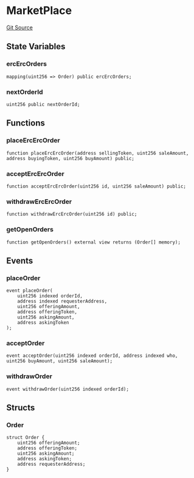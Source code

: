 # MarketPlace
[Git Source](https://github.com/bob-collective/bob/blob/d9da9844231f0238dc8154200871bc3b4af31769/src/swap/Marketplace.sol)


## State Variables
### ercErcOrders

```solidity
mapping(uint256 => Order) public ercErcOrders;
```


### nextOrderId

```solidity
uint256 public nextOrderId;
```


## Functions
### placeErcErcOrder


```solidity
function placeErcErcOrder(address sellingToken, uint256 saleAmount, address buyingToken, uint256 buyAmount) public;
```

### acceptErcErcOrder


```solidity
function acceptErcErcOrder(uint256 id, uint256 saleAmount) public;
```

### withdrawErcErcOrder


```solidity
function withdrawErcErcOrder(uint256 id) public;
```

### getOpenOrders


```solidity
function getOpenOrders() external view returns (Order[] memory);
```

## Events
### placeOrder

```solidity
event placeOrder(
    uint256 indexed orderId,
    address indexed requesterAddress,
    uint256 offeringAmount,
    address offeringToken,
    uint256 askingAmount,
    address askingToken
);
```

### acceptOrder

```solidity
event acceptOrder(uint256 indexed orderId, address indexed who, uint256 buyAmount, uint256 saleAmount);
```

### withdrawOrder

```solidity
event withdrawOrder(uint256 indexed orderId);
```

## Structs
### Order

```solidity
struct Order {
    uint256 offeringAmount;
    address offeringToken;
    uint256 askingAmount;
    address askingToken;
    address requesterAddress;
}
```

